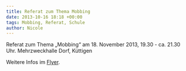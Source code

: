 ```yaml
---
title: Referat zum Thema Mobbing
date: 2013-10-16 18:18 +00:00
tags: Mobbing, Referat, Schule
author: Nicole
---
```


Referat zum Thema „Mobbing“ am 18. November 2013, 19.30 - ca. 21.30 Uhr.
Mehrzweckhalle Dorf, Küttigen

Weitere Infos im [Flyer](FlyerReferatMobbing.pdf).
